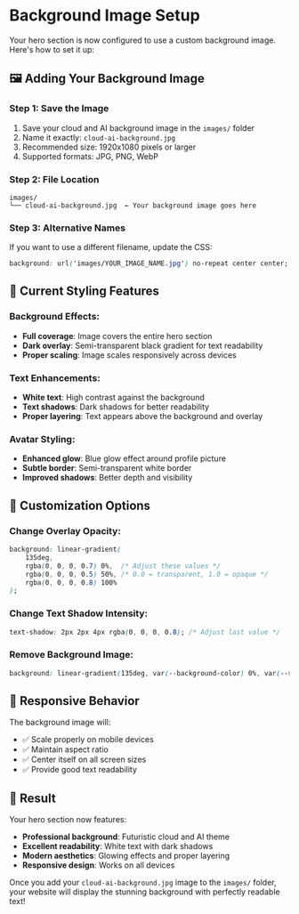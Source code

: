 # Background Image Setup

Your hero section is now configured to use a custom background image. Here's how to set it up:

## 🖼️ Adding Your Background Image

### Step 1: Save the Image
1. Save your cloud and AI background image in the `images/` folder
2. Name it exactly: `cloud-ai-background.jpg`
3. Recommended size: 1920x1080 pixels or larger
4. Supported formats: JPG, PNG, WebP

### Step 2: File Location
```
images/
└── cloud-ai-background.jpg  ← Your background image goes here
```

### Step 3: Alternative Names
If you want to use a different filename, update the CSS:
```css
background: url('images/YOUR_IMAGE_NAME.jpg') no-repeat center center;
```

## 🎨 Current Styling Features

### Background Effects:
- **Full coverage**: Image covers the entire hero section
- **Dark overlay**: Semi-transparent black gradient for text readability
- **Proper scaling**: Image scales responsively across devices

### Text Enhancements:
- **White text**: High contrast against the background
- **Text shadows**: Dark shadows for better readability
- **Proper layering**: Text appears above the background and overlay

### Avatar Styling:
- **Enhanced glow**: Blue glow effect around profile picture
- **Subtle border**: Semi-transparent white border
- **Improved shadows**: Better depth and visibility

## 🔧 Customization Options

### Change Overlay Opacity:
```css
background: linear-gradient(
    135deg,
    rgba(0, 0, 0, 0.7) 0%,  /* Adjust these values */
    rgba(0, 0, 0, 0.5) 50%, /* 0.0 = transparent, 1.0 = opaque */
    rgba(0, 0, 0, 0.8) 100%
);
```

### Change Text Shadow Intensity:
```css
text-shadow: 2px 2px 4px rgba(0, 0, 0, 0.8); /* Adjust last value */
```

### Remove Background Image:
```css
background: linear-gradient(135deg, var(--background-color) 0%, var(--surface-color) 100%);
```

## 📱 Responsive Behavior

The background image will:
- ✅ Scale properly on mobile devices
- ✅ Maintain aspect ratio
- ✅ Center itself on all screen sizes
- ✅ Provide good text readability

## 🎯 Result

Your hero section now features:
- **Professional background**: Futuristic cloud and AI theme
- **Excellent readability**: White text with dark shadows
- **Modern aesthetics**: Glowing effects and proper layering
- **Responsive design**: Works on all devices

Once you add your `cloud-ai-background.jpg` image to the `images/` folder, your website will display the stunning background with perfectly readable text!
